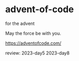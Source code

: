 # advent-of-code

for the advent

May the force be with you.

https://adventofcode.com/

review:
2023-day5
2023-day8
